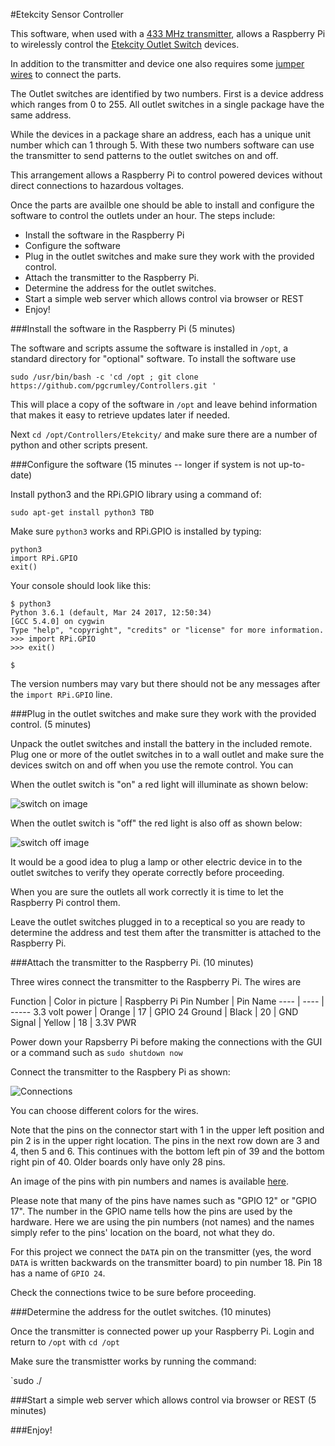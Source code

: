 #Etekcity Sensor Controller

This software, when used with a
[433 MHz transmitter](https://www.amazon.com/gp/product/B017AYH5G0),
allows a Raspberry Pi to wirelessly control the
[Etekcity Outlet Switch](https://www.amazon.com/gp/product/B00DQELHBS/) 
devices.

In addition to the transmitter and device one also requires some 
[jumper wires](https://www.amazon.com/gp/product/B01LZF1ZSZ/)
to connect the parts.

The Outlet switches are identified by two numbers.  First is a device
address which ranges from 0 to 255.  All outlet switches in a single 
package have the same address.

While the devices in a package share an address, each has a unique unit 
number which can 1 through 5.  With these two numbers software can use the
transmitter to send patterns to the outlet switches on and off.

This arrangement allows a Raspberry Pi to control powered devices without
direct connections to hazardous voltages.

Once the parts are availble one should be able to install and configure
the software to control the outlets under an hour.  The steps include:

* Install the software in the Raspberry Pi
* Configure the software 
* Plug in the outlet switches and make sure they work with the provided control.
* Attach the transmitter to the Raspberry Pi.
* Determine the address for the outlet switches.
* Start a simple web server which allows control via browser or REST
* Enjoy!


###Install the software in the Raspberry Pi (5 minutes)

The software and scripts assume the software is installed in `/opt`, a
standard directory for "optional" software.  To install the software use

`sudo /usr/bin/bash -c 'cd /opt ; git clone https://github.com/pgcrumley/Controllers.git ' `

This will place a copy of the software in `/opt` and leave behind
information that makes it easy to retrieve updates later if needed.

Next `cd /opt/Controllers/Etekcity/` and make sure there are
a number of python and other scripts present.

###Configure the software (15 minutes -- longer if system is not up-to-date)

Install python3 and the RPi.GPIO library using a command of:

`sudo apt-get install python3 TBD`

Make sure `python3` works and RPi.GPIO is installed by typing:

    python3
    import RPi.GPIO
    exit()

Your console should look like this:

    $ python3
    Python 3.6.1 (default, Mar 24 2017, 12:50:34)
    [GCC 5.4.0] on cygwin
    Type "help", "copyright", "credits" or "license" for more information.
    >>> import RPi.GPIO
    >>> exit()
    
    $

The version numbers may vary but there should not be any messages after the
`import RPi.GPIO` line.    

###Plug in the outlet switches and make sure they work with the provided control. (5 minutes)

Unpack the outlet switches and install the battery in the included remote.
Plug one or more of the outlet switches in to a wall outlet and make sure 
the devices switch on and off when you use the remote control.  You can

When the outlet switch is "on" a red light will illuminate as shown below:

![switch on image](./images/on.png)

When the outlet switch is "off" the red light is also off as shown below:

![switch off image](./images/off.png)

It would be a good idea to plug a lamp or other electric device in to the 
outlet switches to verify they operate correctly before proceeding.

When you are sure the outlets all work correctly it is time to let the 
Raspberry Pi control them.

Leave the outlet switches plugged in to a receptical so you are ready to
determine the address and test them after the transmitter is attached to
the Raspberry Pi.

###Attach the transmitter to the Raspberry Pi. (10 minutes)

Three wires connect the transmitter to the Raspberry Pi.  The wires are

Function | Color in picture | Raspberry Pi Pin Number | Pin Name
---- | ---- | -----
3.3 volt power | Orange | 17 | GPIO 24
Ground | Black | 20 | GND
Signal | Yellow | 18 | 3.3V PWR

Power down your Rapsberry Pi before making the connections with the GUI or 
a command such as `sudo shutdown now`

Connect the transmitter to the Raspbery Pi as shown:

![Connections](./images/connections.png)

You can choose different colors for the wires.

Note that the pins on the connector start with 1 in the upper left position 
and pin 2 is in the upper right location.  The pins in the next row down are
3 and 4, then 5 and 6. This continues with the bottom left pin of 39 and the 
bottom right pin of 40.  Older boards only have only 28 pins.

An image of the pins with pin numbers and names is available
[here](https://github.com/DotNetToscana/IoTHelpers/wiki/Raspberry-Pi-2-and-3-Pinout).

Please note that many of the pins have names such as "GPIO 12" or "GPIO 17".
The number in the GPIO name tells how the pins are used by the hardware.
Here we are using the pin numbers (not names) and the names simply refer to
the pins' location on the board, not what they do.  

For this project we connect the `DATA` pin on the transmitter (yes, the 
word `DATA` is written backwards on the transmitter board) to 
pin number 18.  Pin 18 has a name of `GPIO 24`.  

Check the connections twice to be sure before proceeding.


###Determine the address for the outlet switches. (10 minutes)

Once the transmitter is connected power up your Raspberry Pi.  Login and 
return to `/opt` with `cd /opt`

Make sure the transmistter works by running the command:

`sudo ./

###Start a simple web server which allows control via browser or REST (5 minutes)



###Enjoy! 








